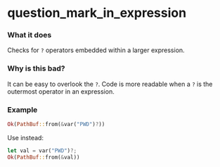 # question_mark_in_expression

### What it does
Checks for `?` operators embedded within a larger expression.

### Why is this bad?
It can be easy to overlook the `?`. Code is more readable when a `?` is the outermost
operator in an expression.

### Example
```rust
Ok(PathBuf::from(&var("PWD")?))
```
Use instead:
```rust
let val = var("PWD")?;
Ok(PathBuf::from(&val))
```
